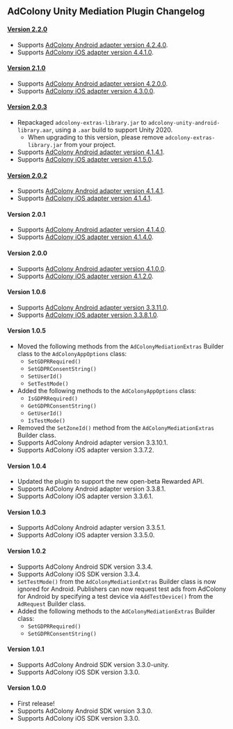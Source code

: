 ## AdColony Unity Mediation Plugin Changelog

#### [Version 2.2.0](https://dl.google.com/googleadmobadssdk/mediation/unity/adcolony/AdColonyUnityAdapter-2.2.0.zip)
- Supports [AdColony Android adapter version 4.2.4.0](https://github.com/googleads/googleads-mobile-android-mediation/blob/master/ThirdPartyAdapters/adcolony/CHANGELOG.md#version-4240).
- Supports [AdColony iOS adapter version 4.4.1.0](https://github.com/googleads/googleads-mobile-ios-mediation/blob/master/adapters/AdColony/CHANGELOG.md#version-4410).

#### [Version 2.1.0](https://dl.google.com/googleadmobadssdk/mediation/unity/adcolony/AdColonyUnityAdapter-2.1.0.zip)
- Supports [AdColony Android adapter version 4.2.0.0](https://github.com/googleads/googleads-mobile-android-mediation/blob/master/ThirdPartyAdapters/adcolony/CHANGELOG.md#version-4200).
- Supports [AdColony iOS adapter version 4.3.0.0](https://github.com/googleads/googleads-mobile-ios-mediation/blob/master/adapters/AdColony/CHANGELOG.md#version-4300).

#### [Version 2.0.3](https://dl.google.com/googleadmobadssdk/mediation/unity/adcolony/AdColonyUnityAdapter-2.0.3.zip)
- Repackaged `adcolony-extras-library.jar` to `adcolony-unity-android-library.aar`, using a `.aar` build to support Unity 2020.
  * When upgrading to this version, please remove `adcolony-extras-library.jar` from your project.
- Supports [AdColony Android adapter version 4.1.4.1](https://github.com/googleads/googleads-mobile-android-mediation/blob/master/ThirdPartyAdapters/adcolony/CHANGELOG.md#version-4141).
- Supports [AdColony iOS adapter version 4.1.5.0](https://github.com/googleads/googleads-mobile-ios-mediation/blob/master/adapters/AdColony/CHANGELOG.md#version-4150).

#### [Version 2.0.2](https://dl.google.com/googleadmobadssdk/mediation/unity/adcolony/AdColonyUnityAdapter-2.0.2.zip)
- Supports [AdColony Android adapter version 4.1.4.1](https://github.com/googleads/googleads-mobile-android-mediation/blob/master/ThirdPartyAdapters/adcolony/CHANGELOG.md#version-4141).
- Supports [AdColony iOS adapter version 4.1.4.1](https://github.com/googleads/googleads-mobile-ios-mediation/blob/master/adapters/AdColony/CHANGELOG.md#version-4141).

#### Version 2.0.1
- Supports [AdColony Android adapter version 4.1.4.0](https://github.com/googleads/googleads-mobile-android-mediation/blob/master/ThirdPartyAdapters/adcolony/CHANGELOG.md#version-4140).
- Supports [AdColony iOS adapter version 4.1.4.0](https://github.com/googleads/googleads-mobile-ios-mediation/blob/master/adapters/AdColony/CHANGELOG.md#version-4140).

#### Version 2.0.0
- Supports [AdColony Android adapter version 4.1.0.0](https://github.com/googleads/googleads-mobile-android-mediation/blob/master/ThirdPartyAdapters/adcolony/CHANGELOG.md#version-4100).
- Supports [AdColony iOS adapter version 4.1.2.0](https://github.com/googleads/googleads-mobile-ios-mediation/blob/master/adapters/AdColony/CHANGELOG.md#version-4120).

#### Version 1.0.6
- Supports [AdColony Android adapter version 3.3.11.0](https://github.com/googleads/googleads-mobile-android-mediation/blob/master/ThirdPartyAdapters/adcolony/CHANGELOG.md#version-33110).
- Supports [AdColony iOS adapter version 3.3.8.1.0](https://github.com/googleads/googleads-mobile-ios-mediation/blob/master/adapters/AdColony/CHANGELOG.md#version-33810).

#### Version 1.0.5
- Moved the following methods from the `AdColonyMediationExtras` Builder class to the `AdColonyAppOptions` class:
  * `SetGDPRRequired()`
  * `SetGDPRConsentString()`
  * `SetUserId()`
  * `SetTestMode()`
- Added the following methods to the `AdColonyAppOptions` class:
  * `IsGDPRRequired()`
  * `GetGDPRConsentString()`
  * `GetUserId()`
  * `IsTestMode()`
- Removed the `SetZoneId()` method from the `AdColonyMediationExtras` Builder class.
- Supports AdColony Android adapter version 3.3.10.1.
- Supports AdColony iOS adapter version 3.3.7.2.

#### Version 1.0.4
- Updated the plugin to support the new open-beta Rewarded API.
- Supports AdColony Android adapter version 3.3.8.1.
- Supports AdColony iOS adapter version 3.3.6.1.

#### Version 1.0.3
- Supports AdColony Android adapter version 3.3.5.1.
- Supports AdColony iOS adapter version 3.3.5.0.

#### Version 1.0.2
- Supports AdColony Android SDK version 3.3.4.
- Supports AdColony iOS SDK version 3.3.4.
- `SetTestMode()` from the `AdColonyMediationExtras` Builder class is now ignored for Android. Publishers can now request test ads from AdColony for Android by specifying a test device via `AddTestDevice()` from the `AdRequest` Builder class.
- Added the following methods to the `AdColonyMediationExtras` Builder class:
  * `SetGDPRRequired()`
  * `SetGDPRConsentString()`

#### Version 1.0.1
- Supports AdColony Android SDK version 3.3.0-unity.
- Supports AdColony iOS SDK version 3.3.0.

#### Version 1.0.0
- First release!
- Supports AdColony Android SDK version 3.3.0.
- Supports AdColony iOS SDK version 3.3.0.
